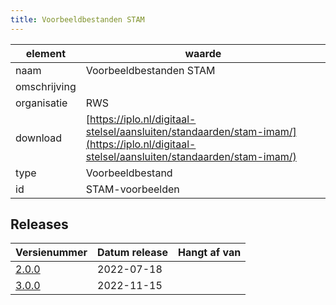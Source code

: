 ```yaml
---
title: Voorbeeldbestanden STAM
---
```


|element|waarde|
|-----|------|
| naam  |Voorbeeldbestanden STAM|
| omschrijving  ||
| organisatie  |RWS|
| download  | [https://iplo.nl/digitaal-stelsel/aansluiten/standaarden/stam-imam/](https://iplo.nl/digitaal-stelsel/aansluiten/standaarden/stam-imam/)|
| type  |Voorbeeldbestand|
| id  |STAM-voorbeelden|

## Releases

|Versienummer|Datum release|Hangt af van
|-------|-------|-----|
| [2.0.0](<https://iplo.nl/digitaal-stelsel/aansluiten/standaarden/stam-imam/>)|2022-07-18||
| [3.0.0](<https://iplo.nl/digitaal-stelsel/aansluiten/standaarden/stam-imam/>)|2022-11-15||

